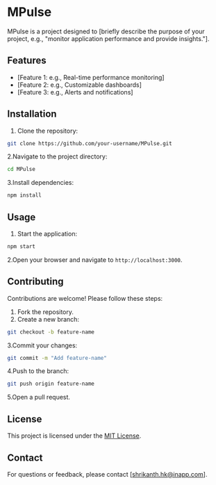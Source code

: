 # MPulse

MPulse is a project designed to [briefly describe the purpose of your project, e.g., "monitor application performance and provide insights."].

## Features

- [Feature 1: e.g., Real-time performance monitoring]
- [Feature 2: e.g., Customizable dashboards]
- [Feature 3: e.g., Alerts and notifications]

## Installation

1. Clone the repository:

  ```bash
  git clone https://github.com/your-username/MPulse.git
  ```

2.Navigate to the project directory:

  ```bash
  cd MPulse
  ```

3.Install dependencies:

  ```bash
  npm install
  ```

## Usage

1. Start the application:

  ```bash
  npm start
  ```

2.Open your browser and navigate to `http://localhost:3000`.

## Contributing

Contributions are welcome! Please follow these steps:

1. Fork the repository.
2. Create a new branch:

  ```bash
  git checkout -b feature-name
  ```

3.Commit your changes:

  ```bash
  git commit -m "Add feature-name"
  ```

4.Push to the branch:

  ```bash
  git push origin feature-name
  ```

5.Open a pull request.

## License

This project is licensed under the [MIT License](LICENSE).

## Contact

For questions or feedback, please contact [shrikanth.hk@inapp.com].
